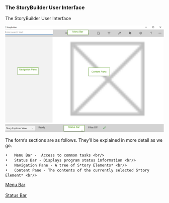 ### The StoryBuilder User Interface ###
The StoryBuilder User Interface <br/>

![](User-Interface.png)

The form’s sections are as follows. They’ll be explained in more detail as we go. <br/>

	•	Menu Bar -  Access to common tasks <br/>
	•	Status Bar - Displays program status information <br/>
	•	Navigation Pane - A tree of S*tory Elements* <br/>
	•	Content Pane - The contents of the currently selected S*tory Element* <br/>


[Menu Bar](Menu_Bar.md) <br/><br/>
[Status Bar](Status_Bar.md) <br/><br/>
